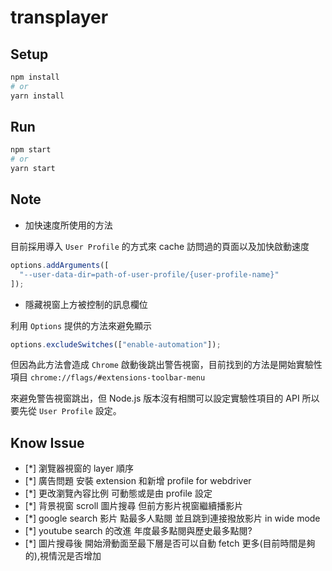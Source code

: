 # transplayer

## Setup

```sh
npm install
# or
yarn install
```

## Run

```sh
npm start
# or
yarn start
```

## Note

- 加快速度所使用的方法

目前採用導入 `User Profile` 的方式來 cache 訪問過的頁面以及加快啟動速度

```js
options.addArguments([
  "--user-data-dir=path-of-user-profile/{user-profile-name}"
]);
```

- 隱藏視窗上方被控制的訊息欄位

利用 `Options` 提供的方法來避免顯示

```js
options.excludeSwitches(["enable-automation"]);
```

但因為此方法會造成 `Chrome` 啟動後跳出警告視窗，目前找到的方法是開始實驗性項目 `chrome://flags/#extensions-toolbar-menu`

來避免警告視窗跳出，但 Node.js 版本沒有相關可以設定實驗性項目的 API 所以要先從 `User Profile` 設定。

## Know Issue

- [*] 瀏覽器視窗的 layer 順序
- [*] 廣告問題 安裝 extension 和新增 profile for webdriver
- [*] 更改瀏覽內容比例 可動態或是由 profile 設定
- [*] 背景視窗 scroll 圖片搜尋 但前方影片視窗繼續播影片
- [*] google search 影片 點最多人點閱 並且跳到連接撥放影片 in wide mode
- [*] youtube search 的改進 年度最多點閱與歷史最多點閱?
- [*] 圖片搜尋後 開始滑動面至最下層是否可以自動 fetch 更多(目前時間是夠的),視情況是否增加
